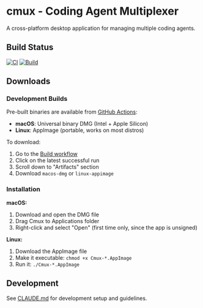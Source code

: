 # cmux - Coding Agent Multiplexer

A cross-platform desktop application for managing multiple coding agents.

## Build Status

[![CI](https://github.com/coder/cmux/actions/workflows/ci.yml/badge.svg)](https://github.com/coder/cmux/actions/workflows/ci.yml)
[![Build](https://github.com/coder/cmux/actions/workflows/build.yml/badge.svg)](https://github.com/coder/cmux/actions/workflows/build.yml)

## Downloads

### Development Builds

Pre-built binaries are available from [GitHub Actions](https://github.com/coder/cmux/actions/workflows/build.yml):

- **macOS**: Universal binary DMG (Intel + Apple Silicon)
- **Linux**: AppImage (portable, works on most distros)

To download:
1. Go to the [Build workflow](https://github.com/coder/cmux/actions/workflows/build.yml)
2. Click on the latest successful run
3. Scroll down to "Artifacts" section
4. Download `macos-dmg` or `linux-appimage`

### Installation

**macOS:**
1. Download and open the DMG file
2. Drag Cmux to Applications folder
3. Right-click and select "Open" (first time only, since the app is unsigned)

**Linux:**
1. Download the AppImage file
2. Make it executable: `chmod +x Cmux-*.AppImage`
3. Run it: `./Cmux-*.AppImage`

## Development

See [CLAUDE.md](CLAUDE.md) for development setup and guidelines.
